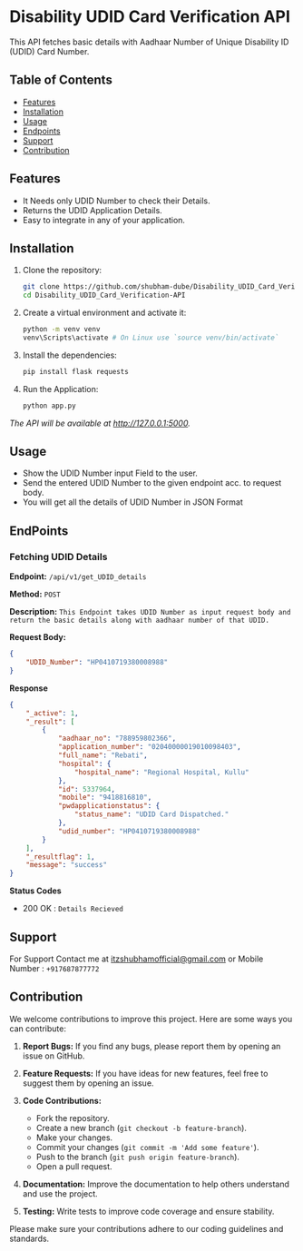 # Disability UDID Card Verification API

This API fetches basic details with Aadhaar Number of Unique Disability ID (UDID) Card Number.

## Table of Contents

- [Features](#Features)
- [Installation](#Installation)
- [Usage](#Usage)
- [Endpoints](#EndPoints)
- [Support](#Support)
- [Contribution](#Contribution)

## Features
- It Needs only UDID Number to check their Details.
- Returns the UDID Application Details.
- Easy to integrate in any of your application.

## Installation

1. Clone the repository:

   ```bash
   git clone https://github.com/shubham-dube/Disability_UDID_Card_Verification-API.git
   cd Disability_UDID_Card_Verification-API
   
2. Create a virtual environment and activate it:
   ```bash
   python -m venv venv
   venv\Scripts\activate # On Linux use `source venv/bin/activate`
   
3. Install the dependencies:
   ```bash
   pip install flask requests

4. Run the Application:
   ```bash
   python app.py
 *The API will be available at http://127.0.0.1:5000.*
 
## Usage
- Show the UDID Number input Field to the user.
- Send the entered UDID Number to the given endpoint acc. to request body.
- You will get all the details of UDID Number in JSON Format
  
## EndPoints

### Fetching UDID Details

**Endpoint:** `/api/v1/get_UDID_details`

**Method:** `POST`

**Description:** `This Endpoint takes UDID Number as input request body and return the basic details along with aadhaar number of that UDID.`

**Request Body:**
```json
{
    "UDID_Number": "HP0410719380008988"
}
```
**Response**
```json
{
    "_active": 1,
    "_result": [
        {
            "aadhaar_no": "788959802366",
            "application_number": "02040000019010098403",
            "full_name": "Rebati",
            "hospital": {
                "hospital_name": "Regional Hospital, Kullu"
            },
            "id": 5337964,
            "mobile": "9418816810",
            "pwdapplicationstatus": {
                "status_name": "UDID Card Dispatched."
            },
            "udid_number": "HP0410719380008988"
        }
    ],
    "_resultflag": 1,
    "message": "success"
}
```
**Status Codes**
- 200 OK : `Details Recieved`

## Support
For Support Contact me at itzshubhamofficial@gmail.com
or Mobile Number : `+917687877772`

## Contribution

We welcome contributions to improve this project. Here are some ways you can contribute:

1. **Report Bugs:** If you find any bugs, please report them by opening an issue on GitHub.
2. **Feature Requests:** If you have ideas for new features, feel free to suggest them by opening an issue.
3. **Code Contributions:** 
    - Fork the repository.
    - Create a new branch (`git checkout -b feature-branch`).
    - Make your changes.
    - Commit your changes (`git commit -m 'Add some feature'`).
    - Push to the branch (`git push origin feature-branch`).
    - Open a pull request.

4. **Documentation:** Improve the documentation to help others understand and use the project.
5. **Testing:** Write tests to improve code coverage and ensure stability.

Please make sure your contributions adhere to our coding guidelines and standards.

